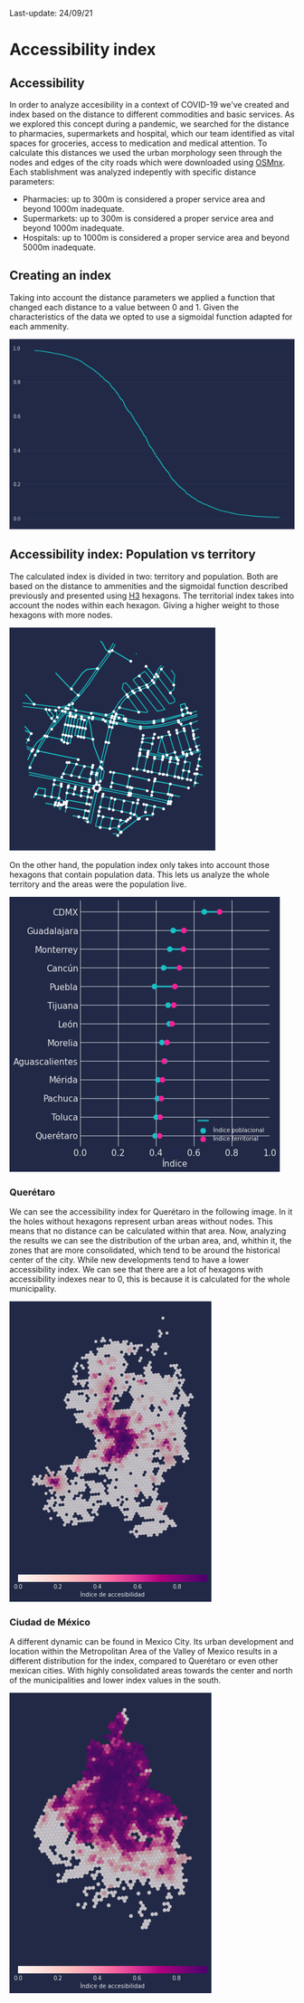 Last-update: 24/09/21

# Accessibility index

## Accessibility
In order to analyze accesibility in a context of COVID-19 we've created and index based on the distance to different commodities and basic services. As we explored this concept during a pandemic, we searched for the distance to pharmacies, supermarkets and hospital, which our team identified as vital spaces for groceries, access to medication and medical attention. To calculate this distances we used the urban morphology seen through the nodes and edges of the city roads which were downloaded using [OSMnx](https://osmnx.readthedocs.io/en/stable/). Each stablishment was analyzed indepently with specific distance parameters:
+ Pharmacies: up to 300m is considered a proper service area and beyond 1000m inadequate.
+ Supermarkets: up to 300m is considered a proper service area and beyond 1000m inadequate.
+ Hospitals: up to 1000m is considered a proper service area and beyond 5000m inadequate.

## Creating an index
Taking into account the distance parameters we applied a function that changed each distance to a value between 0 and 1. Given the characteristics of the data we opted to use a sigmoidal function adapted for each ammenity.

![Sigmoidal-function](../figures/accessibility_index/img/plot.png)

## Accessibility index: Population vs territory
The calculated index is divided in two: territory and population. Both are based on the distance to ammenities and the sigmoidal function described previously and presented using [H3](https://h3geo.org/) hexagons. The territorial index takes into account the nodes within each hexagon. Giving a higher weight to those hexagons with more nodes.

![Nodes-edges-within-hexagons](../figures/accessibility_index/img/territory.png)

On the other hand, the population index only takes into account those hexagons that contain population data. This lets us analyze the whole territory and the areas were the population live.

![Comparison-territory-vs-population](../figures/accessibility_index/img/index_city.png)

### Querétaro
We can see the accessibility index for Querétaro in the following image. In it the holes without hexagons represent urban areas without nodes. This means that no distance can be calculated within that area. Now, analyzing the results we can see the distribution of the urban area, and, whithin it, the zones that are more consolidated, which tend to be around the historical center of the city. While new developments tend to have a lower accessibility index. We can see that there are a lot of hexagons with accessibility indexes near to 0, this is because it is calculated for the whole municipality.

![index-queretaro](../figures/accessibility_index/img/index_qto.png)

### Ciudad de México
A different dynamic can be found in Mexico City. Its urban development and location within the Metropolitan Area of the Valley of Mexico results in a different distribution for the index, compared to Querétaro or even other mexican cities. With highly consolidated areas towards the center and north of the municipalities and lower index values in the south.

![index-cdmx](../figures/accessibility_index/img/index_cdmx.png)
